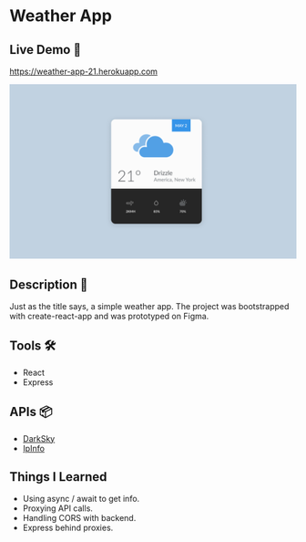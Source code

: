 # Weather App

## Live Demo 🚀
https://weather-app-21.herokuapp.com

![](./src/img/weather-app.png)

## Description 📝
Just as the title says, a simple weather app. The project was bootstrapped with create-react-app and was prototyped on Figma.

## Tools 🛠
* React
* Express

## APIs 📦
* [DarkSky](https://darksky.net/)
* [IpInfo](https://ipinfo.io/)

## Things I Learned
* Using async / await to get info.
* Proxying API calls.
* Handling CORS with backend.
* Express behind proxies. 
